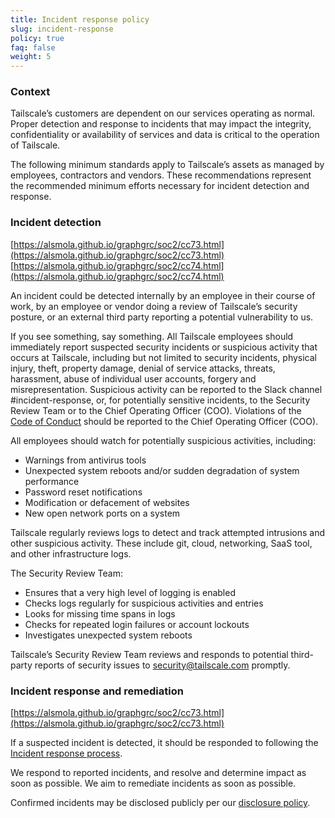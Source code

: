 ```yaml
---
title: Incident response policy
slug: incident-response
policy: true
faq: false
weight: 5
---
```


### Context

Tailscale’s customers are dependent on our services operating as normal. Proper detection and response to incidents that may impact the integrity, confidentiality or availability of services and data is critical to the operation of Tailscale.

The following minimum standards apply to Tailscale’s assets as managed by employees, contractors and vendors. These recommendations represent the recommended minimum efforts necessary for incident detection and response.

### Incident detection
[https://alsmola.github.io/graphgrc/soc2/cc73.html](https://alsmola.github.io/graphgrc/soc2/cc73.html)
[https://alsmola.github.io/graphgrc/soc2/cc74.html](https://alsmola.github.io/graphgrc/soc2/cc74.html)

An incident could be detected internally by an employee in their course of work, by an employee or vendor doing a review of Tailscale’s security posture, or an external third party reporting a potential vulnerability to us.

If you see something, say something. All Tailscale employees should immediately report suspected security incidents or suspicious activity that occurs at Tailscale, including but not limited to security incidents, physical injury, theft, property damage, denial of service attacks, threats, harassment, abuse of individual user accounts, forgery and misrepresentation. Suspicious activity can be reported to the Slack channel #incident-response, or, for potentially sensitive incidents, to the Security Review Team or to the Chief Operating Officer (COO). Violations of the [Code of Conduct](http://go/code-of-conduct) should be reported to the Chief Operating Officer (COO).

All employees should watch for potentially suspicious activities, including:

* Warnings from antivirus tools
* Unexpected system reboots and/or sudden degradation of system performance
* Password reset notifications
* Modification or defacement of websites
* New open network ports on a system

Tailscale regularly reviews logs to detect and track attempted intrusions and other suspicious activity. These include git, cloud, networking, SaaS tool, and other infrastructure logs.

The Security Review Team:

* Ensures that a very high level of logging is enabled
* Checks logs regularly for suspicious activities and entries
* Looks for missing time spans in logs
* Checks for repeated login failures or account lockouts
* Investigates unexpected system reboots

Tailscale’s Security Review Team reviews and responds to potential third-party reports of security issues to [security@tailscale.com](mailto:security@tailscale.com) promptly.

### Incident response and remediation
[https://alsmola.github.io/graphgrc/soc2/cc73.html](https://alsmola.github.io/graphgrc/soc2/cc73.html)

If a suspected incident is detected, it should be responded to following the [Incident response process](/security-policies/incident-response-process/).

We respond to reported incidents, and resolve and determine impact as soon as possible. We aim to remediate incidents as soon as possible.

Confirmed incidents may be disclosed publicly per our [disclosure policy](/security-policies/incident-disclosure/).


